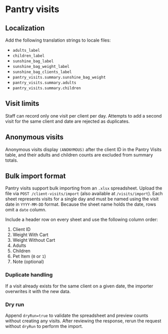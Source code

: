 # Pantry visits

## Localization

Add the following translation strings to locale files:

- `adults_label`
- `children_label`
- `sunshine_bag_label`
- `sunshine_bag_weight_label`
- `sunshine_bag_clients_label`
- `pantry_visits.summary.sunshine_bag_weight`
- `pantry_visits.summary.adults`
- `pantry_visits.summary.children`

## Visit limits

Staff can record only one visit per client per day. Attempts to add a second visit for the same client and date are rejected as duplicates.

## Anonymous visits

Anonymous visits display `(ANONYMOUS)` after the client ID in the Pantry Visits table, and their adults and children counts are excluded from summary totals.


## Bulk import format
 
Pantry visits support bulk importing from an `.xlsx` spreadsheet. Upload the file via `POST /client-visits/import` (also available at `/visits/import`). Each sheet represents visits for a single day and must be named using the visit date in `YYYY-MM-DD` format. Because the sheet name holds the date, rows omit a `date` column.

Include a header row on every sheet and use the following column order:

1. Client ID
2. Weight With Cart
3. Weight Without Cart
4. Adults
5. Children
6. Pet Item (`0` or `1`)
7. Note (optional)

### Duplicate handling

If a visit already exists for the same client on a given date, the importer overwrites it with the new data.

### Dry run

Append `dryRun=true` to validate the spreadsheet and preview counts without creating any visits. After reviewing the response, rerun the request without `dryRun` to perform the import.
